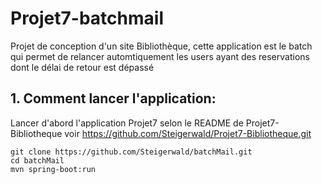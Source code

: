 # Projet7-batchmail

Projet de conception d'un site Bibliothèque, cette application est le batch qui permet de relancer automtiquement les users ayant des reservations dont le délai de retour est dépassé

## 1. Comment lancer l'application:
Lancer d'abord l'application Projet7 selon le README de Projet7-Bibliotheque
voir https://github.com/Steigerwald/Projet7-Bibliotheque.git
```
git clone https://github.com/Steigerwald/batchMail.git
cd batchMail
mvn spring-boot:run
```

